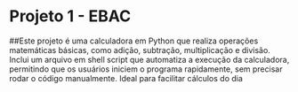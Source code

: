 # Projeto 1 - EBAC

##Este projeto é uma calculadora em Python que realiza operações matemáticas básicas, como adição, subtração, multiplicação e divisão. Inclui um arquivo em shell script que automatiza a execução da calculadora, permitindo que os usuários iniciem o programa rapidamente, sem precisar rodar o código manualmente. Ideal para facilitar cálculos do dia

